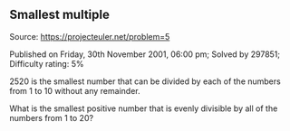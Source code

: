 Smallest multiple
-----------------

Source: https://projecteuler.net/problem=5

Published on Friday, 30th November 2001, 06:00 pm; Solved by 297851;
Difficulty rating: 5%

2520 is the smallest number that can be divided by each of the numbers
from 1 to 10 without any remainder.

What is the smallest positive number that is evenly divisible by all of
the numbers from 1 to 20?
